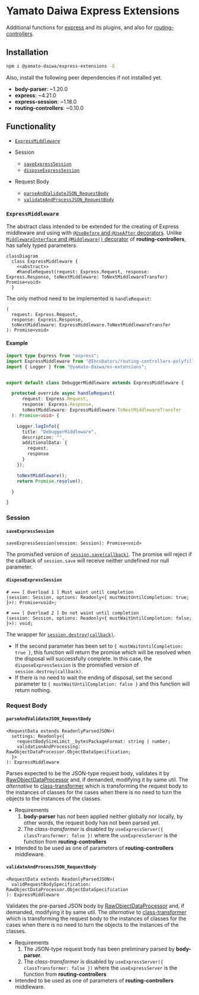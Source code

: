 # Yamato Daiwa Express Extensions

Additional functions for [express](https://www.npmjs.com/package/express) and its plugins, and also for 
  [routing-controllers](https://www.npmjs.com/package/routing-controllers).


## Installation

```Bash
npm i @yamato-daiwa/express-extensions -E
```

Also, install the following peer dependencies if not installed yet.

+ **body-parser**: ~1.20.0
+ **express**: ~4.21.0
+ **express-session**: ~1.18.0
+ **routing-controllers**: ~0.10.0


## Functionality

+ [`ExpressMiddleware`](#expressmiddleware)

+ Session

  + [`saveExpressSession`](#saveexpresssession)
  + [`disposeExpressSession`](#disposeexpresssession)
  
+ Request Body

  + [`parseAndValidateJSON_RequestBody`](#parseandvalidatejson_requestbody)
  + [`validateAndProcessJSON_RequestBody`](#validateandprocessrequestbody) 


### `ExpressMiddleware`

The abstract class intended to be extended for the creating of Express middleware and using with
  [`@UseBefore` and `@UseAfter` decorators](https://www.npmjs.com/package/routing-controllers/v/0.6.0-beta.3#using-middlewares).
Unlike [`MiddlewareInterface` and `@Middleware()` decorator](https://www.npmjs.com/package/routing-controllers/v/0.6.0-beta.3#creating-your-own-express-middleware) 
  of **routing-controllers**, has safely typed parameters.

```mermaid
classDiagram
  class ExpressMiddleware {
    <<abstract>>
    #handleRequest(request: Express.Request, response: Express.Response, toNextMiddleware: ToNextMiddlewareTransfer) Promise<void>
  }
```

The only method need to be implemented is `handleRequest`:

```
(
  request: Express.Request,
  response: Express.Response,
  toNextMiddleware: ExpressMiddleware.ToNextMiddlewareTransfer
): Promise<void>
```

#### Example

```typescript
import type Express from "express";
import ExpressMiddleware from "@Incubators/routing-controllers-polyfills/ExpressMiddleware";
import { Logger } from "@yamato-daiwa/es-extensions";


export default class DebuggerMiddleware extends ExpressMiddleware {

  protected override async handleRequest(
      request: Express.Request,
      response: Express.Response,
      toNextMiddleware: ExpressMiddleware.ToNextMiddlewareTransfer
  ): Promise<void> {

    Logger.logInfo({
      title: "DebuggerMiddleware",
      description: "",
      additionalData: {
        request,
        response
      }
    });

    toNextMiddleware();
    return Promise.resolve();

  }

}
```



### Session
#### `saveExpressSession`

```
saveExpressSession(session: Session): Promise<void>
```

The promisfied version of [`session.save(callback)`](https://www.npmjs.com/package/express-session#user-content-sessionsavecallback).
The promise will reject if the callback of `session.save` will receive
  neither undefined nor null parameter.


#### `disposeExpressSession`

```
# === [ Overload 1 ] Must waint until completion
(session: Session, options: Readonly<{ mustWaitUntilCompletion: true; }>): Promise<void>;

# === [ Overload 2 ] Do not waint until completion
(session: Session, options: Readonly<{ mustWaitUntilCompletion: false; }>): void;
```

The wrapper for [`session.destroy(callback)`](https://www.npmjs.com/package/express-session#user-content-sessiondestroycallback).

* If the second parameter has been set to `{ mustWaitUntilCompletion: true }`, this function will return the promise which
    will be resolved when the disposal will successfully complete. 
  In this case, the `disposeExpressSession` is the promisfied version of `session.destroy(callback)`. 
* If there is no need to wait the ending of disposal, set the second parameter to `{ mustWaitUntilCompletion: false }` 
    and this function will return nothing.
  

### Request Body
#### `parseAndValidateJSON_RequestBody`

```
<RequestData extends ReadonlyParsedJSON>(
  settings: Readonly<{
    requestBodySizeLimit__bytesPackageFormat: string | number;
    validationAndProcessing: RawObjectDataProcessor.ObjectDataSpecification;
  }>
): ExpressMiddleware
```

Parses expected to be the JSON-type request body, validates it by [RawObjectDataProcessor](https://github.com/TokugawaTakeshi/Yamato-Daiwa-ES-Extensions/blob/master/CoreLibrary/Package/Documentation/RawObjectDataProcessor/RawObjectDataProcessor.md)
  and, if demanded, modifying it by same util.
The *alternative* to [class-transformer](https://github.com/typestack/class-transformer) which is transforming the
  request body to the instances of classes for the cases when there is no need to turn the objects to the instances
  of the classes.

* Requirements 
  1. **body-parser** has _not_ been applied neither globally nor locally, by other words, the request body
    has not been parsed yet.
  2. The *class-transformer* is disabled by `useExpressServer({ classTransformer: false })` where the `useExpressServer`
     is the function from **routing-controllers** 
* Intended to be used as one of parameters of **routing-controllers** middleware.


#### `validateAndProcessJSON_RequestBody`

```
<RequestData extends ReadonlyParsedJSON>(
  validRequestBodySpecification: RawObjectDataProcessor.ObjectDataSpecification
): ExpressMiddleware
```

Validates the pre-parsed JSON body by [RawObjectDataProcessor](https://github.com/TokugawaTakeshi/Yamato-Daiwa-ES-Extensions/blob/master/CoreLibrary/Package/Documentation/RawObjectDataProcessor/RawObjectDataProcessor.md)
  and, if demanded, modifying it by same util.
The *alternative* to [class-transformer](https://github.com/typestack/class-transformer) which is transforming the
  request body to the instances of classes for the cases when there is no need to turn the objects to the instances
  of the classes.

* Requirements
  1. The JSON-type request body has been preliminary parsed by **body-parser**.
  2. The *class-transformer* is disabled by `useExpressServer({ classTransformer: false })` where the `useExpressServer`
     is the function from **routing-controllers**
* Intended to be used as one of parameters of **routing-controllers** middleware.
